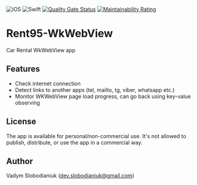 ![iOS](https://img.shields.io/badge/iOS-13%20-blue)
![Swift](https://img.shields.io/badge/Swift-5-orange?logo=Swift&logoColor=white)
[![Quality Gate Status](https://sonarcloud.io/api/project_badges/measure?project=v-slobodianiuk_Rent95-WkWebView&metric=alert_status)](https://sonarcloud.io/dashboard?id=v-slobodianiuk_Rent95-WkWebView)
[![Maintainability Rating](https://sonarcloud.io/api/project_badges/measure?project=v-slobodianiuk_Rent95-WkWebView&metric=sqale_rating)](https://sonarcloud.io/dashboard?id=v-slobodianiuk_Rent95-WkWebView)
# Rent95-WkWebView
Car Rental WkWebView app

## Features
* Check internet connection
* Detect links to another apps (tel, mailto, tg, viber, whatsapp etc.)
* Monitor WKWebView page load progress, can go back using key-value observing

## License
The app is available for personal/non-commercial use. It's not allowed to publish, distribute, or use the app in a commercial way.

## Author
Vadym Slobodianiuk (dev.slobodianiuk@gmail.com)
